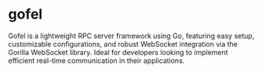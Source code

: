 # gofel
Gofel is a lightweight RPC server framework using Go, featuring easy setup, customizable configurations, and robust WebSocket integration via the Gorilla WebSocket library. Ideal for developers looking to implement efficient real-time communication in their applications.
